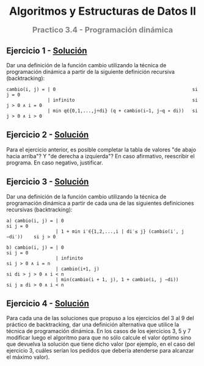 <h1 align="center" style="font-weight:bold;">Algoritmos y Estructuras de Datos II</h1>
<p align="center" style="color:gray; font-size: 20px; font-weight:bold;">Practico 3.4 - Programación dinámica</p>

## Ejercicio 1 - [Solución](ej01.md)
Dar una definición de la función cambio utilizando la técnica de programación dinámica a partir de la siguiente definición recursiva (backtracking):
```
cambio(i, j) = | 0                                                  si j = 0
               | infinito                                           si j > 0 ∧ i = 0
               | min q∈{0,1,...,j÷di} (q + cambio(i−1, j−q ∗ di))   si j > 0 ∧ i > 0
```


## Ejercicio 2 - [Solución](ej02.md)
Para el ejercicio anterior, es posible completar la tabla de valores "de abajo hacia arriba"? Y "de derecha a izquierda"? En caso afirmativo, reescribir el programa. En caso negativo, justificar.


## Ejercicio 3 - [Solución](ej03.md)
Dar una definición de la función cambio utilizando la técnica de programación dinámica a partir de cada una de las siguientes definiciones recursivas (backtracking):
```
a) cambio(i, j) = | 0                                                       si j = 0
                  | 1 + min i′∈{1,2,...,i | di′≤ j} (cambio(i′, j −di′))    si j > 0

b) cambio(i, j) = | 0                                                       si j = 0
                  | infinito                                                si j > 0 ∧ i = n
                  | cambio(i+1, j)                                          si di > j > 0 ∧ i < n
                  | min(cambio(i + 1, j), 1 + cambio(i, j −di))             si j ≥ di > 0 ∧ i < n
```


## Ejercicio 4 - [Solución](ej04.md)
Para cada una de las soluciones que propuso a los ejercicios del 3 al 9 del práctico de backtracking, dar una definición alternativa que utilice la técnica de programación dinámica. En los casos de los ejercicios 3, 5 y 7 modificar luego el algoritmo para que no sólo calcule el valor óptimo sino que devuelva la solución que tiene dicho valor (por ejemplo, en el caso del ejercicio 3, cuáles serían los pedidos que debería atenderse para alcanzar el máximo valor).